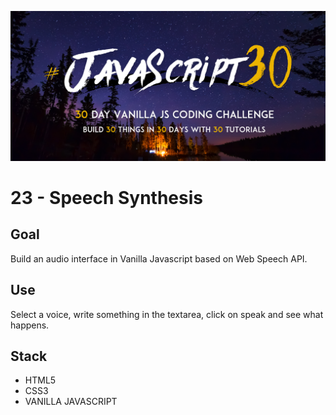 ![JS30](../javascript30.png)

# 23 - Speech Synthesis

## Goal

Build an audio interface in Vanilla Javascript based on Web Speech API.

## Use

Select a voice, write something in the textarea, click on speak and see what happens.

## Stack

- HTML5
- CSS3
- VANILLA JAVASCRIPT
